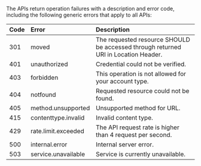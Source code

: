 The APIs return operation failures with a description and error code, including the following generic errors that apply to all APIs:

| Code | Error    | Description      |
|:------|:--------|:------------|
| 301  | moved    | The requested resource SHOULD be accessed through returned URI in Location Header. |
| 401  | unauthorized    | Credential could not be verified.        |
| 403  | forbidden    | This operation is not allowed for your account type.   |
| 404  | notfound    | Requested resource could not be found.   |
| 405  | method.unsupported  | Unsupported method for URL.    |
| 415  | contenttype.invalid | Invalid content type.           |
| 429  | rate.limit.exceeded | The API request rate is higher than 4 request per second.        |
| 500  | internal.error      | Internal server error.    |
| 503  | service.unavailable | Service is currently unavailable.    |
